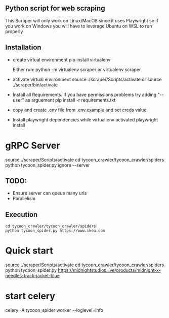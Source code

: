 ## Python script for web scraping
This Scraper will only work on Linux/MacOS since it uses Playwright so if you work on Windows you will have to leverage Ubuntu on WSL to run properly

## Installation

- create virtual environment
    pip install virtualenv

    Either run:
    python -m virtualenv scraper
    or
    virtualenv scraper

- activate virtual environment
    source ./scraper/Scripts/activate
    or
    source ./scraper/bin/activate

- Install all Requirements. If you have permissions problems try adding "--user" as arguement
pip install -r requirements.txt

- copy and create .env file from .env.example and set creds value

- Install playwright dependencies while virtual env activated
playwright install

# gRPC Server
source ./scraper/Scripts/activate
cd tycoon_crawler/tycoon_crawler/spiders
python tycoon_spider.py ignore --server

## TODO:
- Ensure server can queue many urls
- Parallelism


## Execution
```
cd tycoon_crawler/tycoon_crawler/spiders
python tycoon_spider.py https://www.ikea.com
```

# Quick start
source ./scraper/Scripts/activate
cd tycoon_crawler/tycoon_crawler/spiders
python tycoon_spider.py https://midnightstudios.live/products/midnight-x-needles-track-jacket-blue



# start celery
celery -A tycoon_spider worker --loglevel=info